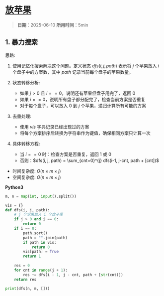 # [放苹果](https://www.nowcoder.com/practice/bfd8234bb5e84be0b493656e390bdebf)

> **日期**：2025-06-10
> **所用时间**：5min

## 1. 暴力搜索

思路:
1. 使用记忆化搜索解决这个问题。定义状态 $dfs(i, j, path)$ 表示将 $j$ 个苹果放入 $i$ 个盘子中的方案数，其中 $path$ 记录当前每个盘子的苹果数量。

2. 状态转移分析:
   - 如果 $j > 0$ 且 $i == 0$，说明还有苹果但盘子用完了，返回 0
   - 如果 $i == 0$，说明所有盘子都分配完了，检查当前方案是否重复
   - 对于每个盘子，可以放入 0 到 $j$ 个苹果，递归计算所有可能的方案

3. 去重处理:
   - 使用 $vis$ 字典记录已经出现过的方案
   - 将每个方案排序后转换为字符串作为键值，确保相同方案只计算一次

4. 具体转移方程:
   - 当 $i == 0$ 时：检查方案是否重复，返回 1 或 0
   - 否则：$dfs(i, j, path) = \sum_{cnt=0}^{j} dfs(i-1, j-cnt, path + [cnt])$

- 时间复杂度: $O(n \times m \times j)$
- 空间复杂度: $O(n \times m \times j)$

**Python3**

```python
m, n = map(int, input().split())

vis = {}
def dfs(i, j, path):
    # j 个水果放入 i 个盘子里
    if j > 0 and i == 0:
        return 0
    if i == 0:
        path.sort()
        path = "".join(path)
        if path in vis:
            return 0
        vis[path] = True
        return 1
     
    res = 0
    for cnt in range(j + 1):
        res += dfs(i - 1, j - cnt, path + [str(cnt)])
    return res

print(dfs(n, m, []))
```